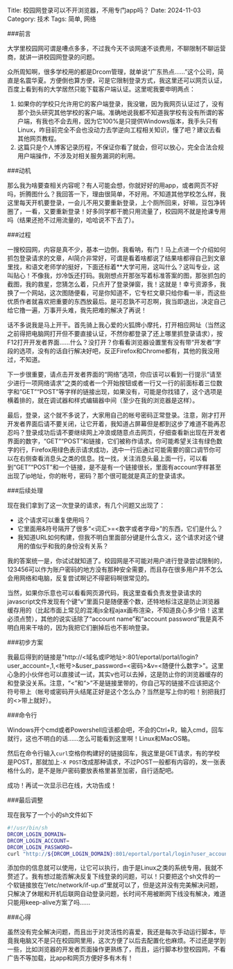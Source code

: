 Title: 校园网登录可以不开浏览器，不用专门app吗？
Date: 2024-11-03
Category: 技术
Tags: 简单, 网络

###前言

大学里校园网可谓是嘈点多多，不过我今天不谈网速不谈费用，不聊限制不聊运营商，就讲一讲校园网登录的问题。

众所周知啊，很多学校用的都是Drcom管理，就单说“广东热点……”这个公司，简直是名震华夏。方便倒也算方便，可是它限制登录方式，我这里还可以网页认证，百度上看到有的大学居然只能下载客户端认证。这里呢我要申明两点：

1. 如果你的学校只允许用它的客户端登录，我没辙，因为我网页认证过了，没有那个劲头研究其他学校的客户端。准确地说我都不知道我学校有没有所谓的客户端，有我也不会去用，因为它100%是只提供Windows版本，我手头只有Linux，咋目前完全不会也没动力去学逆向工程相关知识，懂了吧？建议去看其他网页教程。
2. 这篇只是个人博客记录历程，不保证你看了就会，但可以放心，完全合法合规用户端操作，不涉及对相关服务漏洞的利用。

###动机

那么我为啥要查相关内容呢？有人可能会想，你就好好的用app，或者网页不好吗，折腾图什么？我回答一下，理由很简单，不好用。不知道其他学校怎么样，我这里每天开机要登录，一会儿不用又要重新登录，上个厕所回来，好嘛，豆包净转圈了，一看，又要重新登录！好多同学都干脆只用流量了，校园网不就是抢课专用吗（结果还抢不过用流量的，哈哈说不下去了）。

###过程

一搜校园网，内容是真不少，基本一边倒，我看呐，有门！马上点进一个介绍如何抓包登录请求的文章，AI简介非常好，可谓是看着啥都说了结果啥都得自己到文章里找，和语文老师学的挺好，下面还标着**大学可用，这叫什么？这叫专业，这叫贴心！不像我，炒冷饭还打码。我刚想点开那张写着标准答案的图，那张抓包的截图，我的救星，您猜怎么着，只点开了登录弹窗，我！这就是！幸亏资源多，我换了一个网站，这次图随便看，可是你知道不，它专栏文章只给你看一半，而这些优质作者就喜欢把重要的东西放最后。是可忍孰不可忍啊，我当即退出，决定自己给它撸一遍，万事开头难，我先把难的解决了再说！

话不多说我是马上开干。首先骑上我心爱的火狐牌小摩托，打开相应网址（当然这之前得把电脑网打开但不要直接认证，不然你都登录了还上哪里抓登录请求），按F12打开开发者界面……什么？没打开？你看看浏览器设置里有没有带“开发者”字段的选项，没有的话自行解决好吧，反正Firefox和Chrome都有，其他的我没用过，不知道。

下一步很重要，请点击开发者界面的“网络”选项，你应该可以看到一行提示“请至少进行一项网络请求”之类的或者一个开始按钮或者一行又一行的前面标着三位数字和“GET”“POST”等字样的链接出现，如果没有，可能是你找错了，这个选项是横着排的，就在调试器和样式编辑器中间（至少在我的浏览器是这样）。

最后，登录，这个就不多说了，大家用自己的帐号密码正常登录。注意，刚才打开开发者界面后请不要关闭，让它开着，我知道占屏幕但是都到这步了难道不能再忍忍吗？登录成功后请不要继续网上冲浪或随意点击网页，仔细查看新出现在开发者界面的数字，“GET”“POST”和链接，它们被称作请求。你可能希望关注有绿色数字的行，Firefox用绿色表示请求成功，选中一行后通过可能需要的窗口调节你可以在右侧查看消息头之类的信息。找一找，关注消息头最上面一行，可以看到“GET”“POST”和一个链接，是不是有一个链接很长，里面有account字样甚至出现了ip地址，你的帐号，密码？那个很可能就是真正的登录请求。

###后续处理

现在我们拿到了这一次登录的请求，有几个问题又出现了：

- 这个请求可以重复使用吗？
- 它里面用&符号隔开了很多“<词汇>=<数字或者字母>”的东西，它们是什么？
- 我知道URL如何构建，但我不明白里面部分键是什么含义，这个请求对这个键用的值似乎和我的身份没有关系？

我的答案统一是，你试试就知道了。校园网是不可能对用户进行登录尝试限制的，123456可以作为账户密码的地方没有那种安全需要，而且存在很多用户并不怎么会用网络和电脑，反复尝试啊记不得密码啊很常见的。

当然，如果你乐意也可以看看网页源代码，我这里查看负责发登录请求的javascript文件发现有个键“v”里面只是随便塞个数，还特地标注这是防止浏览器缓存用的（比起市面上常见的混淆js全程ajax画布渲染，不知道良心多少倍！这里必须点赞），其他的说实话除了“account name”和“account password”我是真不明白用来干啥的，因为我把它们删掉后也不影响登录。

###初步方案

我最后得到的链接是"http://<域名或IP地址>:801/eportal/portal/login?user_account=,1,<帐号>&user_password=<密码>&v=<随便什么数字>"。这里心急的小伙伴也可以直接试一试，其实v也可以去掉，这是防止你的浏览器缓存的和登录没关系。注意，“<”和“>”不是链接里带的，你自己写的链接不应该把这个符号带上（帐号或密码开头结尾正好是这个怎么办？当然是写上你的啦！别把我打的<>带上就好）。

###命令行

Windows开个cmd或者Powershell应该都会吧，不会的Ctrl+R，输入cmd，回车就行，这也不明白的话……怎么可能看到这里啊！Linux和MacOS略。

然后在命令行输入`curl`空格你构建好的链接回车，我这里是GET请求，有的学校是POST，那就加上`-X POST`改成那种请求，不过POST一般都有内容的，发一张表格什么的，是不是账户密码要放表格里甚至加密，自行适配吧。

成功！再试一次显示已在线，大功告成！

###最后调整

现在我写了一个小的sh文件如下

```bash
#!/usr/bin/sh
DRCOM_LOGIN_DOMAIN=
DRCOM_LOGIN_ACCOUNT=
DRCOM_LOGIN_PASSWORD=
curl "http://${DRCOM_LOGIN_DOMAIN}:801/eportal/portal/login?user_account=,1,${DRCOM_LOGIN_ACCOUNT}&user_password=${DRCOM_LOGIN_PASSWORD}&v=$((RANDOM % 10000))"
```

添加你的信息就可以使用，让它可以执行，由于是Linux之类的系统专用，我就不赘述了。我有想过能否解决反复下线登录的问题，可以！只要把这个sh文件的一个软链接放在“/etc/network/if-up.d”里就可以了，但是这并没有完美解决问题，只解决了休眠和开机后联网自动登录问题，长时间不用被断网下线没有解决，难道只能用keep-alive方案了吗……

###心得

虽然没有完全解决问题，而且出于对灵活性的喜爱，我还是每次手动运行脚本，毕竟我电脑又不是只在校园网里用，这次方便了以后去配置化也麻烦。不过还是学到一些，比如浏览器的开发者页面操作更熟练了，而且，运行脚本秒登校园网，不看广告不等加载，比app和网页方便好多有木有！